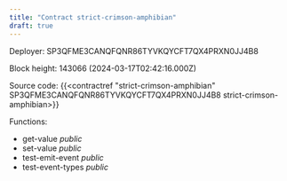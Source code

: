 ```yaml
---
title: "Contract strict-crimson-amphibian"
draft: true
---
```

Deployer: SP3QFME3CANQFQNR86TYVKQYCFT7QX4PRXN0JJ4B8


 



Block height: 143066 (2024-03-17T02:42:16.000Z)

Source code: {{<contractref "strict-crimson-amphibian" SP3QFME3CANQFQNR86TYVKQYCFT7QX4PRXN0JJ4B8 strict-crimson-amphibian>}}

Functions:

* get-value _public_
* set-value _public_
* test-emit-event _public_
* test-event-types _public_
